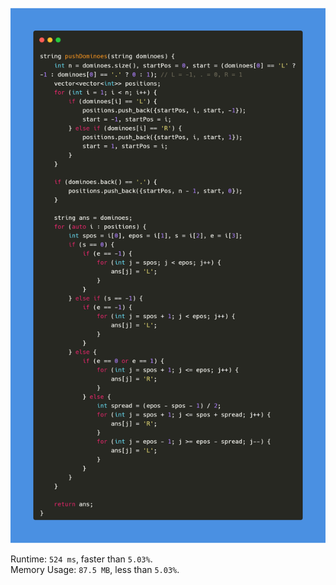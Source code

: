 ![](https://github.com/archishmanghos/code-images/blob/master/Leetcode/838.png)

Runtime: `524 ms`, faster than `5.03%`.<br>
Memory Usage: `87.5 MB`, less than `5.03%`.